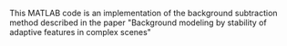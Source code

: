 This MATLAB code is an implementation of the background subtraction method described in the paper
"Background modeling by stability of adaptive features in complex scenes"
